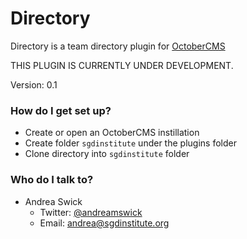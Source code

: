 # Directory #

Directory is a team directory plugin for [OctoberCMS](http://octobercms.com/)

THIS PLUGIN IS CURRENTLY UNDER DEVELOPMENT.

Version: 0.1

### How do I get set up? ###

* Create or open an OctoberCMS instillation
* Create folder `sgdinstitute` under the plugins folder
* Clone directory into `sgdinstitute` folder 

### Who do I talk to? ###

* Andrea Swick 
  * Twitter: [@andreamswick](https://twitter.com/andreamswick) 
  * Email: andrea@sgdinstitute.org